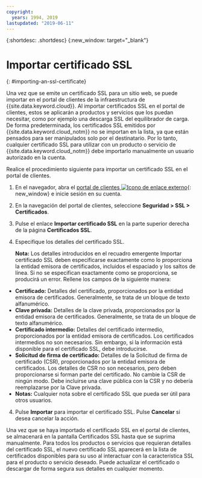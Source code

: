 ```yaml
---
copyright:
  years: 1994, 2019
lastupdated: "2019-06-11"
---
```


{:shortdesc: .shortdesc}
{:new_window: target="_blank"}

# Importar certificado SSL
{: #importing-an-ssl-certificate}

Una vez que se emite un certificado SSL para un sitio web, se puede importar en el portal de clientes de la infraestructura de {{site.data.keyword.cloud}}. Al importar certificados SSL en el portal de clientes, estos se aplicarán a productos y servicios que los puedan necesitar, como por ejemplo una descarga SSL del equilibrador de carga. De forma predeterminada, los certificados SSL emitidos por {{site.data.keyword.cloud_notm}} no se importan en la lista, ya que están pensados para ser manipulados solo por el destinatario. Por lo tanto, cualquier certificado SSL para utilizar con un producto o servicio de {{site.data.keyword.cloud_notm}} debe importarlo manualmente un usuario autorizado en la cuenta.

Realice el procedimiento siguiente para importar un certificado SSL en el portal de clientes.

1. En el navegador, abra el [portal de clientes ![Icono de enlace externo](../../icons/launch-glyph.svg "Icono de enlace externo")](https://control.softlayer.com/){: new_window} e inicie sesión en su cuenta.
2. En la navegación del portal de clientes, seleccione **Seguridad > SSL > Certificados**.
3. Pulse el enlace **Importar certificado SSL** en la parte superior derecha de la página **Certificados SSL**.
2. Especifique los detalles del certificado SSL. 

	**Nota:** Los detalles introducidos en el recuadro emergente Importar certificado SSL deben especificarse exactamente como lo proporciona la entidad emisora de certificados, incluidos el espaciado y los saltos de línea. Si no se especifican exactamente como se proporciona, se producirá un error. Rellene los campos de la siguiente manera:
  - **Certificado:** Detalles del certificado, proporcionados por la entidad emisora de certificados. Generalmente, se trata de un bloque de texto alfanumérico.
  - **Clave privada:** Detalles de la clave privada, proporcionados por la entidad emisora de certificados. Generalmente, se trata de un bloque de texto alfanumérico.
  - **Certificado intermedio:** Detalles del certificado intermedio, proporcionados por la entidad emisora de certificados. Los certificados intermedios no son necesarios. Sin embargo, si la información está disponible para el certificado SSL, debe introducirse.
  - **Solicitud de firma de certificado:** Detalles de la Solicitud de firma de certificado (CSR), proporcionados por la entidad emisora de certificados. Los detalles de CSR no son necesarios, pero deben proporcionarse si forman parte del certificado. No cambie la CSR de ningún modo. Debe incluirse una clave pública con la CSR y no debería reemplazarse por la Clave privada.
  - **Notas:** Cualquier nota sobre el certificado SSL que pueda ser útil para otros usuarios.
4. Pulse **Importar** para importar el certificado SSL. Pulse **Cancelar** si desea cancelar la acción.

Una vez que se haya importado el certificado SSL en el portal de clientes, se almacenará en la pantalla Certificados SSL hasta que se suprima manualmente. Para todos los productos o servicios que requieran detalles del certificado SSL, el nuevo certificado SSL aparecerá en la lista de certificados disponibles para su uso al interactuar con la característica SSL para el producto o servicio deseado. Puede actualizar el certificado o descargar de forma segura sus detalles en cualquier momento.
